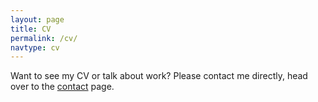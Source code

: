 ```yaml
---
layout: page
title: CV
permalink: /cv/
navtype: cv
---
```


Want to see my CV or talk about work? Please contact me directly, head over to the [contact](/contact/) page.
